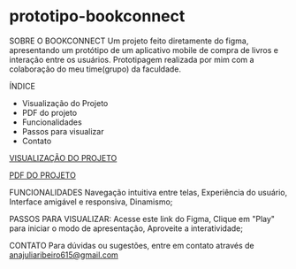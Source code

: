 # prototipo-bookconnect

SOBRE O BOOKCONNECT
Um projeto feito diretamente do figma, apresentando um protótipo de um aplicativo mobile de compra de livros e interação entre os usuários.
Prototipagem realizada por mim com a colaboração do meu time(grupo) da faculdade.

ÍNDICE
- Visualização do Projeto
- PDF do projeto
- Funcionalidades
- Passos para visualizar
- Contato
  
[VISUALIZAÇÃO DO PROJETO](https://www.figma.com/proto/N2b0cPYQXFbGNJJO93sf5z/BookConnect?node-id=0-1&t=c6iD7mfnM6zZxZ1n-1)

[PDF DO PROJETO](https://drive.google.com/file/d/1MMmZsuIMLr5adh6dMYG0KPKgQORigm9w/view?usp=sharing)

FUNCIONALIDADES
Navegação intuitiva entre telas, 
Experiência do usuário, 
Interface amigável e responsiva, 
Dinamismo;

PASSOS PARA VISUALIZAR:
Acesse este link do Figma, 
Clique em "Play" para iniciar o modo de apresentação, 
Aproveite a interatividade;

CONTATO
Para dúvidas ou sugestões, entre em contato através de anajuliaribeiro615@gmail.com
